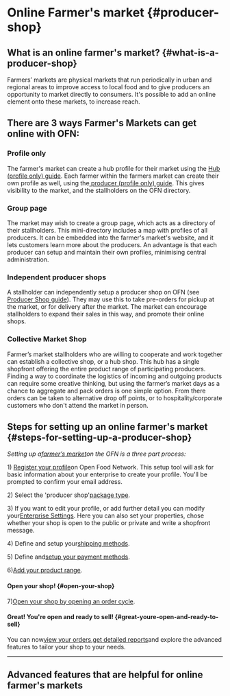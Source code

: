 # Online Farmer's market {#producer-shop}

## What is an online farmer's market? {#what-is-a-producer-shop}

Farmers’ markets are physical markets that run periodically in urban and regional areas to improve access to local food and to give producers an opportunity to market directly to consumers. It's possible to add an online element onto these markets, to increase reach.

## There are 3 ways Farmer's Markets can get online with OFN:

### Profile only

The farmer's market can create a hub profile for their market using the [Hub (profile only) guide](/hub-profile-only.md). Each farmer within the farmers market can create their own profile as well, using the[ producer (profile only) guide](/producer-profile-only.md). This gives visibility to the market, and the stallholders on the OFN directory.

### Group page
The market may wish to create a group page, which acts as a directory of their stallholders. This mini-directory includes a map with profiles of all producers. It can be embedded into the farmer's market's website, and it lets customers learn more about the producers. An advantage is that each producer can setup and maintain their own profiles, minimising central administration.

### Independent producer shops
A stallholder can independently setup a producer shop on OFN (see [Producer Shop guide](/producer-set-up-guide.md)). They may use this to take pre-orders for pickup at the market, or for delivery after the market. The market can encourage stallholders to expand their sales in this way, and promote their online shops.

### Collective Market Shop
Farmer’s market stallholders who are willing to cooperate and work together can establish a collective shop, or a hub shop. This hub has a single shopfront offering the entire product range of participating producers. Finding a way to coordinate the logistics of incoming and outgoing products can require some creative thinking, but using the farmer’s market days as a chance to aggregate and pack orders is one simple option. From there orders can be taken to alternative drop off points, or to hospitality/corporate customers who don't attend the market in person.

## Steps for setting up an online farmer's market {#steps-for-setting-up-a-producer-shop}

_Setting up a_[_farmer’s market_](https://ofn-user-guide.gitbooks.io/ofn-user-guide-master/content/farmers-market.html)_on the OFN is a three part process:_



1\) [Register your profile](https://ofn-user-guide.gitbooks.io/ofn-user-guide-master/content/create-an-account.html)on Open Food Network. This setup tool will ask for basic information about your enterprise to create your profile. You'll be prompted to confirm your email address.

2\) Select the 'producer shop'[package type](https://ofn-user-guide.gitbooks.io/ofn-user-guide-master/content/hub-profile-types.html).

3\) If you want to edit your profile, or add further detail you can modify your[Enterprise Settings](https://ofn-user-guide.gitbooks.io/ofn-user-guide-master/content/your-profile.html). Here you can also set your properties, chose whether your shop is open to the public or private and write a shopfront message.

4\) Define and setup your[shipping methods](https://ofn-user-guide.gitbooks.io/ofn-user-guide-master/content/shipping-methods.html).

5\) Define and[setup your payment methods](https://ofn-user-guide.gitbooks.io/ofn-user-guide-master/content/payment-methods.html).

6\)[Add your product range](https://ofn-user-guide.gitbooks.io/ofn-user-guide-master/content/products.html).

#### **Open your shop!** {#open-your-shop}

7\)[Open your shop by opening an order cycle](https://ofn-user-guide.gitbooks.io/ofn-user-guide-master/content/order-cycles-adv.html).

#### **Great! You're open and ready to sell!** {#great-youre-open-and-ready-to-sell}

You can now[view your orders](https://ofn-user-guide.gitbooks.io/ofn-user-guide-master/content/view-orders.html),[get detailed reports](https://ofn-user-guide.gitbooks.io/ofn-user-guide-master/content/reports.md)and explore the advanced features to tailor your shop to your needs.

---

## Advanced features that are helpful for online farmer's markets



